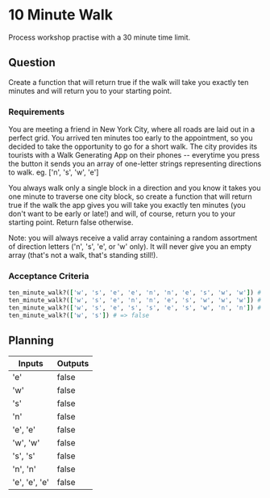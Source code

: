 # 10 Minute Walk

Process workshop practise with a 30 minute time limit.

## Question

Create a function that will return true if the walk will take you exactly ten minutes and will return you to your starting point.  

### Requirements

You are meeting a friend in New York City, where all roads are laid out in a perfect grid. You arrived ten minutes too early to the appointment, so you decided to take the opportunity to go for a short walk.
The city provides its tourists with a Walk Generating App on their phones -- everytime you press the button it sends you an array of one-letter strings representing directions to walk. eg. ['n', 's', 'w', 'e']   

You always walk only a single block in a direction and you know it takes you one minute to traverse one city block, so create a function that will return true if the walk the app gives you will take you exactly ten minutes (you don't want to be early or late!) and will, of course, return you to your starting point. Return false otherwise.   

Note: you will always receive a valid array containing a random assortment of direction letters ('n', 's', 'e', or 'w' only). It will never give you an empty array (that's not a walk, that's standing still!).   

### Acceptance Criteria

```ruby
ten_minute_walk?(['w', 's', 'e', 'e', 'n', 'n', 'e', 's', 'w', 'w']) # => true
ten_minute_walk?(['w', 's', 'e', 'n', 'n', 'e', 's', 'w', 'w', 'w']) # => false
ten_minute_walk?(['w', 's', 'e', 's', 's', 'e', 's', 'w', 'n', 'n']) # => false
ten_minute_walk?(['w', 's']) # => false
```

## Planning

| Inputs | Outputs |
| ------ | ------- |
| 'e' | false |
| 'w' | false |
| 's' | false |
| 'n' | false |
| 'e', 'e' | false |
| 'w', 'w' | false |
| 's', 's' | false |
| 'n', 'n' | false |
| 'e', 'e', 'e' | false |
